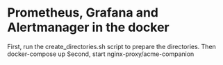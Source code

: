 # Prometheus, Grafana and Alertmanager in the docker

First, run the create_directories.sh script to prepare the directories. Then docker-compose up 
Second, start  nginx-proxy/acme-companion 